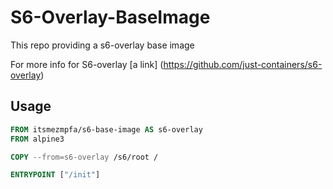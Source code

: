 # S6-Overlay-BaseImage
This repo providing a s6-overlay base image

For more info for S6-overlay
[a link] (https://github.com/just-containers/s6-overlay)
## Usage

```Dockerfile
FROM itsmezmpfa/s6-base-image AS s6-overlay
FROM alpine3

COPY --from=s6-overlay /s6/root /

ENTRYPOINT ["/init"]
```